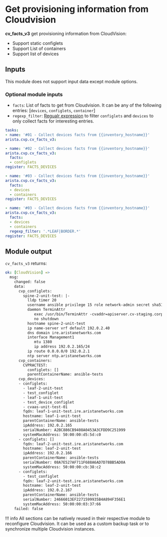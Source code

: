 # Get provisioning information from Cloudvision

__cv_facts_v3__ get provisioning information from CloudVision:

- Support static configlets
- Support List of containers
- Support list of devices

## Inputs

This module does not support input data except module options.

### Optional module inputs

- `facts`: List of facts to get from Cloudvision. It can be any of the following entries: [`devices`, `configlets`, `container`]
- `regexp_filter`: [Regualr expression](https://docs.python.org/3/howto/regex.html) to filter `configlets` and `devices` to only collect facts for interesting entries.

```yaml
tasks:
- name: '#01 - Collect devices facts from {{inventory_hostname}}'
arista.cvp.cv_facts_v3:

- name: '#02 - Collect devices facts from {{inventory_hostname}}'
arista.cvp.cv_facts_v3:
  facts:
  - configlets
register: FACTS_DEVICES

- name: '#03 - Collect devices facts from {{inventory_hostname}}'
arista.cvp.cv_facts_v3:
  facts:
  - devices
  - containers
register: FACTS_DEVICES

- name: '#03 - Collect devices facts from {{inventory_hostname}}'
arista.cvp.cv_facts_v3:
  facts:
  - devices
  - containers
  regexp_filter: '.*LEAF|BORDER.*'
register: FACTS_DEVICES
```

## Module output

`cv_facts_v3` returns:

```yaml
ok: [CloudVision] =>
  msg:
    changed: false
    data:
      cvp_configlets:
        spine-2-unit-test: |-
          lldp timer 20
          username ansible privilege 15 role network-admin secret sha512 $6$DJfSedWCtJPVTpp3$HOxiovAxJlrzr4WdOnqWbT9iXwdcfXvPiN4Z5K1Z4xZfdc9G85kgwkjufLUvBp.gNe4q/fbzAugZpvHC3yc7a1
          daemon TerminAttr
             exec /usr/bin/TerminAttr -cvaddr=apiserver.cv-staging.corp.arista.io:443 -cvcompression=gzip -taillogs -cvauth=token-secure,/tmp/cv-onboarding-token -smashexcludes=ale,flexCounter,hardware,kni,pulse,strata -ingestexclude=/Sysdb/cell/1/agent,/Sysdb/cell/2/agent -disableaaa
             no shutdown
          hostname spine-2-unit-test
          ip name-server vrf default 192.0.2.40
          dns domain ire.aristanetworks.com
          interface Management1
             mtu 1380
             ip address 192.0.2.165/24
          ip route 0.0.0.0/0 192.0.2.1
          ntp server ntp.aristanetworks.com
      cvp_containers:
        CVPRACTEST:
          configlets: []
          parentContainerName: ansible-tests
      cvp_devices:
      - configlets:
        - leaf-2-unit-test
        - test_configlet
        - leaf-1-unit-test
        - test_device_configlet
        - cvaas-unit-test-01
        fqdn: leaf-1-unit-test.ire.aristanetworks.com
        hostname: leaf-1-unit-test
        parentContainerName: ansible-tests
        ipAddress: 192.0.2.165
        serialNumber: A2BC886CB9408A0453A3CFDD9C251999
        systemMacAddress: 50:00:00:d5:5d:c0
      - configlets: []
        fqdn: leaf-2-unit-test.ire.aristanetworks.com
        hostname: leaf-2-unit-test
        ipAddress: 192.0.2.166
        parentContainerName: ansible-tests
        serialNumber: 08A7E527AF711F688A6AD7D78BB5AD0A
        systemMacAddress: 50:00:00:cb:38:c2
      - configlets:
        - test_configlet
        fqdn: leaf-2-unit-test.ire.aristanetworks.com
        hostname: leaf-2-unit-test
        ipAddress: 192.0.2.167
        parentContainerName: ansible-tests
        serialNumber: 24666013EF2271599935B4A894F356E1
        systemMacAddress: 50:00:00:03:37:66
    failed: false
```

!!! info
    All sections can be natively reused in their respective module to reconfigure Cloudvision. It can be used as a custom backup task or to synchronize multiple Cloudvision instances.
